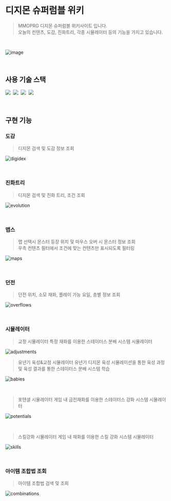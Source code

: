 # 디지몬 슈퍼럼블 위키

> MMOPRG 디지몬 슈퍼럼블 위키사이트 입니다.<br>
> 오늘의 컨텐츠, 도감, 진화트리, 각종 시뮬레이터 등의 기능을 가지고 있습니다.
<br>

![image](https://github.com/Junyeong0218/dsr_wiki/assets/94529254/ffb4af6f-97a4-4a3a-9539-defc241f9046)

<br>

## 사용 기술 스택
<p>
  <img src="https://img.shields.io/badge/HTML-e34f26?style=flat-square&logo=HTML5&logoColor=white">&nbsp;
  <img src="https://img.shields.io/badge/Javascript-f7df1e?style=flat-square&logo=Javascript&logoColor=black">&nbsp;
  <img src="https://img.shields.io/badge/CSS-1572b6?style=flat-square&logo=css3&logoColor=white">&nbsp;
  <img src="https://img.shields.io/badge/React-1f305f?style=flat-square&logo=React&logoColor=white">&nbsp;
</p>

<br>

## 구현 기능
### 도감
> 디지몬 검색 및 도감 정보 조회

![digidex](https://github.com/Junyeong0218/dsr_wiki/assets/94529254/7aa34e9c-2727-451b-9628-e769880e3e86)

<br>

### 진화트리
> 디지몬 검색 및 진화 트리, 조건 조회

![evolution](https://github.com/Junyeong0218/dsr_wiki/assets/94529254/90198b2c-6f53-4dfa-b920-258edaf54adf)

<br>

### 맵스
> 맵 선택시 몬스터 등장 위치 및 마우스 오버 시 몬스터 정보 조회<br>
> 우측 컨텐츠 필터에서 조건에 맞는 컨텐츠만 표시되도록 필터링

![maps](https://github.com/Junyeong0218/dsr_wiki/assets/94529254/c1779f03-1227-4946-b71e-92acdd7a5a48)

<br>

### 던전
> 던전 위치, 소모 재화, 플레이 가능 요일, 층별 정보 조회

![overflows](https://github.com/Junyeong0218/dsr_wiki/assets/94529254/70d8fc61-f098-4d6b-8dac-4b7466a08874)

<br>

### 시뮬레이터
> 교정 시뮬레이터
> 특정 재화를 이용한 스테이터스 분배 시스템 시뮬레이터

![adjustments](https://github.com/Junyeong0218/dsr_wiki/assets/94529254/5bb823fa-7d86-42b0-b46a-e8b9dd9d0cfa)

> 유년기 육성&교정 시뮬레이터
> 유년기 디지몬 육성 시뮬레이션을 통한 육성 과정 및 육성 결과를 통한 스테이터스 분배 시스템 학습

![babies](https://github.com/Junyeong0218/dsr_wiki/assets/94529254/43708bee-7024-47de-b836-974a5e54aed3)

<br>

> 포텐셜 시뮬레이터
> 게임 내 금전재화를 이용한 스테이터스 강화 시스템 시뮬레이터

![potentials](https://github.com/Junyeong0218/dsr_wiki/assets/94529254/3719515c-250c-42f3-926b-c3b53c2ccf84)

<br>

> 스킬강화 시뮬레이터
> 게임 내 재화를 이용한 스킬 강화 시스템 시뮬레이터

![skills](https://github.com/Junyeong0218/dsr_wiki/assets/94529254/6c0ff284-1640-4dd2-8fce-24e139514075)

<br>

### 아이템 조합법 조회
> 아이템 조합법 검색 및 조회

![combinations](https://github.com/Junyeong0218/dsr_wiki/assets/94529254/2e897dd1-5e68-402d-a332-5e8e5bc3a314)
